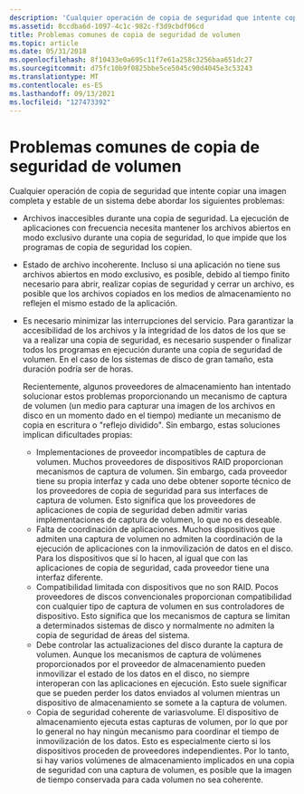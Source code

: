 ```yaml
---
description: 'Cualquier operación de copia de seguridad que intente copiar una imagen completa y estable de un sistema debe abordar los siguientes problemas:'
ms.assetid: 8ccdba6d-1097-4c1c-982c-f3d9cbdf06cd
title: Problemas comunes de copia de seguridad de volumen
ms.topic: article
ms.date: 05/31/2018
ms.openlocfilehash: 8f10433e0a695c11f7e61a258c3256baa651dc27
ms.sourcegitcommit: d75fc10b9f0825bbe5ce5045c90d4045e3c53243
ms.translationtype: MT
ms.contentlocale: es-ES
ms.lasthandoff: 09/13/2021
ms.locfileid: "127473392"
---
```

# <a name="common-volume-backup-issues"></a>Problemas comunes de copia de seguridad de volumen

Cualquier operación de copia de seguridad que intente copiar una imagen completa y estable de un sistema debe abordar los siguientes problemas:

-   Archivos inaccesibles durante una copia de seguridad. La ejecución de aplicaciones con frecuencia necesita mantener los archivos abiertos en modo exclusivo durante una copia de seguridad, lo que impide que los programas de copia de seguridad los copien.
-   Estado de archivo incoherente. Incluso si una aplicación no tiene sus archivos abiertos en modo exclusivo, es posible, debido al tiempo finito necesario para abrir, realizar copias de seguridad y cerrar un archivo, es posible que los archivos copiados en los medios de almacenamiento no reflejen el mismo estado de la aplicación.
-   Es necesario minimizar las interrupciones del servicio. Para garantizar la accesibilidad de los archivos y la integridad de los datos de los que se va a realizar una copia de seguridad, es necesario suspender o finalizar todos los programas en ejecución durante una copia de seguridad de volumen. En el caso de los sistemas de disco de gran tamaño, esta duración podría ser de horas.

    Recientemente, algunos proveedores de almacenamiento han intentado solucionar estos problemas proporcionando un mecanismo de captura de volumen (un medio para capturar una imagen de los archivos en disco en un momento dado en el tiempo) mediante un mecanismo de copia en escritura o "reflejo dividido". Sin embargo, estas soluciones implican dificultades propias:

    -   Implementaciones de proveedor incompatibles de captura de volumen. Muchos proveedores de dispositivos RAID proporcionan mecanismos de captura de volumen. Sin embargo, cada proveedor tiene su propia interfaz y cada uno debe obtener soporte técnico de los proveedores de copia de seguridad para sus interfaces de captura de volumen. Esto significa que los proveedores de aplicaciones de copia de seguridad deben admitir varias implementaciones de captura de volumen, lo que no es deseable.
    -   Falta de coordinación de aplicaciones. Muchos dispositivos que admiten una captura de volumen no admiten la coordinación de la ejecución de aplicaciones con la inmovilización de datos en el disco. Para los dispositivos que sí lo hacen, al igual que con las aplicaciones de copia de seguridad, cada proveedor tiene una interfaz diferente.
    -   Compatibilidad limitada con dispositivos que no son RAID. Pocos proveedores de discos convencionales proporcionan compatibilidad con cualquier tipo de captura de volumen en sus controladores de dispositivo. Esto significa que los mecanismos de captura se limitan a determinados sistemas de disco y normalmente no admiten la copia de seguridad de áreas del sistema.
    -   Debe controlar las actualizaciones del disco durante la captura de volumen. Aunque los mecanismos de captura de volúmenes proporcionados por el proveedor de almacenamiento pueden inmovilizar el estado de los datos en el disco, no siempre interoperan con las aplicaciones en ejecución. Esto suele significar que se pueden perder los datos enviados al volumen mientras un dispositivo de almacenamiento se somete a la captura de volumen.
    -   Copia de seguridad coherente de variasvolume. El dispositivo de almacenamiento ejecuta estas capturas de volumen, por lo que por lo general no hay ningún mecanismo para coordinar el tiempo de inmovilización de los datos. Esto es especialmente cierto si los dispositivos proceden de proveedores independientes. Por lo tanto, si hay varios volúmenes de almacenamiento implicados en una copia de seguridad con una captura de volumen, es posible que la imagen de tiempo conservada para cada volumen no sea coherente.

 

 



